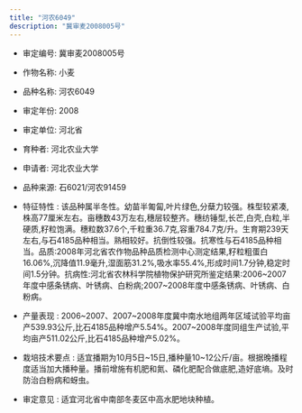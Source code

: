 ```yaml
---
title: "河农6049"
description: "冀审麦2008005号"
---
```

* 审定编号:  冀审麦2008005号

*  作物名称:  小麦

*  品种名称:  河农6049

*  审定年份:  2008

*  审定单位:  河北省

* 育种者:  河北农业大学

*  申请者:  河北农业大学

*  品种来源:  石6021/河农91459

*  特征特性 : 
该品种属半冬性。幼苗半匍匐,叶片绿色,分蘖力较强。株型较紧凑,株高77厘米左右。亩穗数43万左右,穗层较整齐。穗纺锤型,长芒,白壳,白粒,半硬质,籽粒饱满。穗粒数37.6个,千粒重36.7克,容重784.7克/升。生育期239天左右,与石4185品种相当。熟相较好。抗倒性较强。抗寒性与石4185品种相当。品质:2008年河北省农作物品种品质检测中心测定结果,籽粒粗蛋白16.06%,沉降值11.9毫升,湿面筋31.2%,吸水率55.4%,形成时间1.7分钟,稳定时间1.5分钟。抗病性:河北省农林科学院植物保护研究所鉴定结果:2006~2007年度中感条锈病、叶锈病、白粉病;2007~2008年度中感条锈病、叶锈病、白粉病。
 
*  产量表现 : 
2006~2007、2007~2008年度冀中南水地组两年区域试验平均亩产539.93公斤,比石4185品种增产5.54%。2007~2008年度同组生产试验,平均亩产511.02公斤,比石4185品种增产5.02%。

*  栽培技术要点 : 
适宜播期为10月5日~15日,播种量10~12公斤/亩。根据晚播程度适当加大播种量。播前增施有机肥和氮、磷化肥配合做底肥,造好底墒。及时防治白粉病和蚜虫。

*  审定意见 : 
适宜河北省中南部冬麦区中高水肥地块种植。
